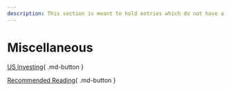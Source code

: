 ```yaml
---
description: This section is meant to hold entries which do not have a section of their own, yet.
---
```


# Miscellaneous

[US Investing](us-investing.md){ .md-button }

[Recommended Reading](recommended-reading.md){ .md-button }
